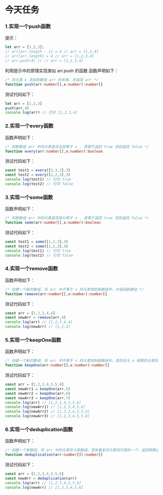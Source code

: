 # 今天任务

### 1.实现一个push函数
提示：
```ts
let arr = [1,2,3];
// arr[arr.length - 1] = 4 // arr = [1,2,4]
// arr[arr.length] = 4 // arr = [1,2,3,4]
// arr.push(4) // // arr = [1,2,3,4]
```
利用提示中的原理实现类似 arr.push 的函数
函数声明如下： 
```ts
/* 将元素 x 添加到数组 arr 的末尾，并返回 arr */
function push(arr:number[],x:number):number[]
```
测试代码如下：
```ts
let arr = [1,2,3]
push(arr,4)
console.log(arr) // 打印 [1,2,3,4]
```

### 2.实现一个every函数
函数声明如下：
```ts
/* 判断数组 arr 中的元素是否全部等于 x , 若等于返回 true 否则返回 false */
function every(arr:number[],x:number):boolean
```
测试代码如下：
```ts
const test1 = every([3,3,3],3) 
const test2 = every([1,2,3],3) 
console.log(test1) // 打印 true
console.log(test2) // 打印 false
```

### 3.实现一个some函数
函数声明如下：
```ts
/* 判断数组 arr 中的元素是否部分等于 x , 若等于返回 true 否则返回 false */
function some(arr:number[],x:number):boolean
```
测试代码如下：
```ts
const test1 = some([1,2,3],3) 
const test2 = some([1,2,3],4) 
console.log(test1) // 打印 true
console.log(test2) // 打印 false
```

### 4.实现一个remove函数
函数声明如下：
```ts
/* 创建一个新的数组，将 arr 中不等于 x 的元素放到新数组中，并返回新数组 */
function remove(arr:number[],x:number):number[]
```
测试代码如下：
```ts
const arr = [1,2,3,4,4]
const newArr = remove(arr,4)
console.log(arr) // [1,2,3,4,4]
console.log(newArr) // [1,2,3]
```
### 5.实现一个keepOne函数
函数声明如下：
```ts
/* 创建一个新的数组，将 arr 中不等于 x 的元素放到新数组中，若存在与 x 相等的元素则保留一个，并返回新数组 */
function keepOne(arr:number[],x:number):number[]
```
测试代码如下：
```ts
const arr = [1,2,3,4,5,5,6]
const newArr1 = keepOne(arr,5)
const newArr2 = keepOne(arr,6)
const newArr3 = keepOne(arr,7)
console.log(arr) // [1,2,3,4,5,5,6]
console.log(newArr1) // [1,2,3,4,5,6]
console.log(newArr2) // [1,2,3,4,5,5,6]
console.log(newArr3) // [1,2,3,4,5,5,6]
```

### 6.实现一个deduplication函数
函数声明如下：
```ts
/* 创建一个新数组，将 arr 中的元素存入新数组，若有重复的元素则只保存一个，返回新数组 */
function deduplication(arr:number[]):number[]
```
测试代码如下：
```ts
const arr = [1,2,3,4,5,5,6]
const newArr = deduplication(arr)
console.log(arr) // [1,2,3,4,5,5,6]
console.log(newArr) // [1,2,3,4,5,6]
```
